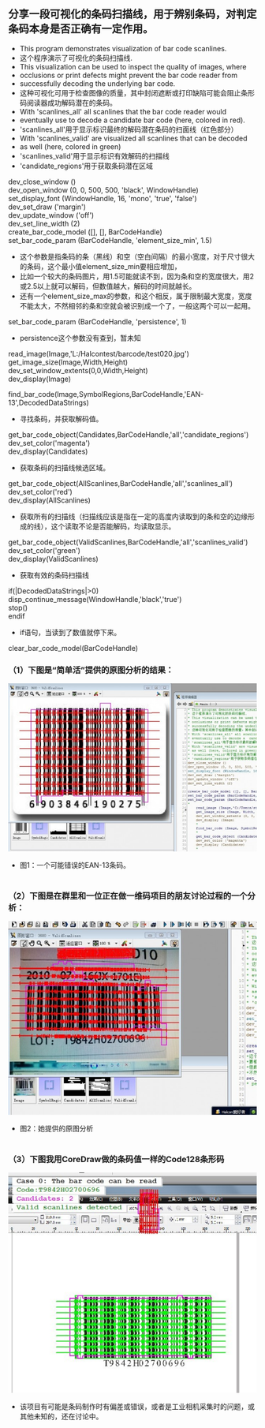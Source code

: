 
## 分享一段可视化的条码扫描线，用于辨别条码，对判定条码本身是否正确有一定作用。

* This program demonstrates visualization of bar code scanlines.
* 这个程序演示了可视化的条码扫描线.
* This visualization can be used to inspect the quality of images, where
* occlusions or print defects might prevent the bar code reader from
* successfully decoding the underlying bar code.
* 这种可视化可用于检查图像的质量，其中封闭遮断或打印缺陷可能会阻止条形码阅读器成功解码潜在的条码。
* With 'scanlines_all' all scanlines that the bar code reader would
* eventually use to decode a  candidate bar code (here, colored in red).
* 'scanlines_all'用于显示标识最终的解码潜在条码的扫面线（红色部分）
* With 'scanlines_valid' are visualized all scanlines that can be decoded
* as well (here, colored in green)
* 'scanlines_valid'用于显示标识有效解码的扫描线
* 'candidate_regions'用于获取条码潜在区域

dev_close_window ()<br>
dev_open_window (0, 0, 500, 500, 'black', WindowHandle)<br>
set_display_font (WindowHandle, 16, 'mono', 'true', 'false')<br>
dev_set_draw ('margin')<br>
dev_update_window ('off')<br>
dev_set_line_width (2)<br>
create_bar_code_model ([], [], BarCodeHandle)<br>
set_bar_code_param (BarCodeHandle, 'element_size_min', 1.5)

* 这个参数是指条码的条（黑线）和空（空白间隔）的最小宽度，对于尺寸很大的条码，这个最小值element_size_min要相应增加，
* 比如一个较大的条码图片，用1.5可能就读不到，因为条和空的宽度很大，用2或2.5以上就可以解码，但数值越大，解码的时间就越长。
* 还有一个element_size_max的参数，和这个相反，属于限制最大宽度，宽度不能太大，不然相邻的条和空就会被识别成一个了，一般这两个可以一起用。

set_bar_code_param (BarCodeHandle, 'persistence', 1)
* persistence这个参数没有查到，暂未知

read_image(Image,'L:/Halcontest/barcode/test020.jpg')<br>
get_image_size(Image,Width,Height)<br>
dev_set_window_extents(0,0,Width,Height)<br>
dev_display(Image)

find_bar_code(Image,SymbolRegions,BarCodeHandle,'EAN-13',DecodedDataStrings)
* 寻找条码，并获取解码值。

get_bar_code_object(Candidates,BarCodeHandle,'all','candidate_regions')<br>
dev_set_color('magenta')<br>
dev_display(Candidates)
* 获取条码的扫描线候选区域。

get_bar_code_object(AllScanlines,BarCodeHandle,'all','scanlines_all')<br>
dev_set_color('red')<br>
dev_display(AllScanlines)
* 获取所有的扫描线（扫描线应该是指在一定的高度内读取到的条和空的边缘形成的线），这个读取不论是否能解码，均读取显示。

get_bar_code_object(ValidScanlines,BarCodeHandle,'all','scanlines_valid')<br>
dev_set_color('green')<br>
dev_display(ValidScanlines)
* 获取有效的条码扫描线

if(|DecodedDataStrings|>0)<br>
disp_continue_message(WindowHandle,'black','true')<br>
stop()<br>
endif
* if语句，当读到了数值就停下来。

clear_bar_code_model(BarCodeHandle)
<br>
### （1）下图是“简单活”提供的原图分析的结果：<br>
![jpg](image004.jpg)
<br>
* 图1：一个可能错误的EAN-13条码。
<br><br>

### （2）下图是在群里和一位正在做一维码项目的朋友讨论过程的一个分析：<br>
![jpg](image006.jpg)
<br>
* 图2：她提供的原图分析
<br><br>

### （3）下图我用CoreDraw做的条码值一样的Code128条形码<br>
![jpg](image008.jpg)
<br>
* 该项目有可能是条码制作时有偏差或错误，或者是工业相机采集时的问题，或其他未知的，还在讨论中。
